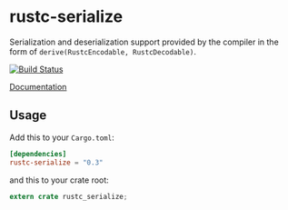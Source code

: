 # rustc-serialize

Serialization and deserialization support provided by the compiler in the form
of `derive(RustcEncodable, RustcDecodable)`.

[![Build Status](https://travis-ci.org/rust-lang/rustc-serialize.svg?branch=master)](https://travis-ci.org/rust-lang/rustc-serialize)

[Documentation](http://doc.rust-lang.org/rustc-serialize)

## Usage

Add this to your `Cargo.toml`:

```toml
[dependencies]
rustc-serialize = "0.3"
```

and this to your crate root:

```rust
extern crate rustc_serialize;
```
